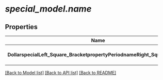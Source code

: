 # _special_model.name_

## Properties
Name | Type | Description | Notes
------------ | ------------- | ------------- | -------------
**DollarspecialLeft_Square_BracketpropertyPeriodnameRight_Square_Bracket** | **integer** |  | [optional] [default to null]

[[Back to Model list]](../README.md#documentation-for-models) [[Back to API list]](../README.md#documentation-for-api-endpoints) [[Back to README]](../README.md)


